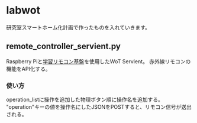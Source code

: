 # labwot
研究室スマートホーム化計画で作ったものを入れていきます。

## remote_controller_servient.py
Raspberry Piと[学習リモコン基盤](http://bit-trade-one.co.jp/product/module/adrsir/)を使用したWoT Servient。
赤外線リモコンの機能をAPI化する。
### 使い方
operation_listに操作を追加した物理ボタン順に操作名を追加する。
"operation"キーの値を操作名にしたJSONをPOSTすると、リモコン信号が送出される。
